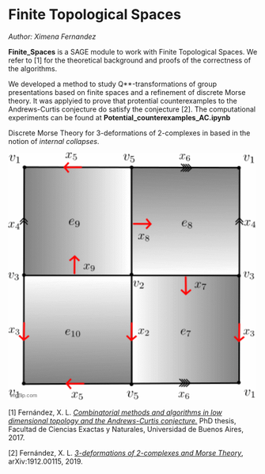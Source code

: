# Finite Topological Spaces
_Author: Ximena Fernandez_

**Finite_Spaces** is a SAGE module to work with Finite Topological Spaces.
We refer to [1] for the theoretical background and proofs of the correctness of the algorithms.

We developed a method to study Q**-transformations of group presentations based on finite spaces and a refinement of discrete Morse theory. It was applyied to prove that protential counterexamples to the Andrews-Curtis conjecture do satisfy the conjecture [2]. The computational experiments can be found at **Potential_counterexamples_AC.ipynb**

Discrete Morse Theory for 3-deformations of 2-complexes in based in the notion of _internal collapses_.

![](pictures/internal_collapse.gif)

[1] Fernández, X. L. 
<a href='http://cms.dm.uba.ar/academico/carreras/doctorado/Tesis_Ximena_Fernandez.pdf'>_Combinatorial methods and algorithms in low dimensional topology and the Andrews-Curtis conjecture._</a> 
PhD thesis, Facultad de Ciencias Exactas y Naturales, Universidad de
Buenos Aires, 2017.

[2] Fernández, X. L.
<a href='https://arxiv.org/abs/1912.00115'> _3-deformations of 2-complexes and Morse Theory_</a>,  	arXiv:1912.00115, 2019.
